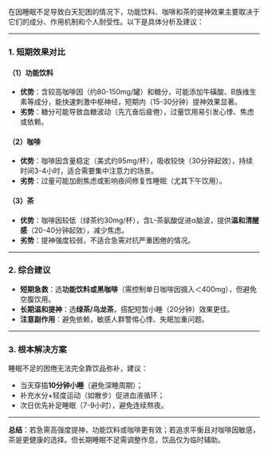 在因睡眠不足导致白天犯困的情况下，功能饮料、咖啡和茶的提神效果主要取决于它们的成分、作用机制和个人耐受性。以下是具体分析及建议：

---

### **1. 短期效果对比**
#### **（1）功能饮料**
- **优势**：含较高咖啡因（约80-150mg/罐）和糖分，可能添加牛磺酸、B族维生素等成分，能快速刺激中枢神经，短期内（15-30分钟）提神效果显著。
- **劣势**：糖分可能导致血糖波动（先亢奋后疲倦），过量饮用易引发心悸、焦虑或依赖。

#### **（2）咖啡**
- **优势**：咖啡因含量稳定（美式约95mg/杯），吸收较快（30分钟起效），持续时间3-4小时，适合需要集中注意力的场景。
- **劣势**：过量可能加剧焦虑或影响夜间修复性睡眠（尤其下午饮用）。

#### **（3）茶**
- **优势**：咖啡因较低（绿茶约30mg/杯），含L-茶氨酸促进α脑波，提供**温和清醒感**（20-40分钟起效），减少焦虑。
- **劣势**：提神强度较弱，不适合急需对抗严重困倦的情况。

---

### **2. 综合建议**
- **短期急救**：选**功能饮料或黑咖啡**（需控制单日咖啡因摄入＜400mg），但避免空腹饮用。
- **长期温和提神**：选**绿茶/乌龙茶**，搭配短暂小睡（20分钟）效果更佳。
- **注意副作用**：避免依赖，敏感人群警惕心悸、失眠加重问题。

---

### **3. 根本解决方案**
睡眠不足的困倦无法完全靠饮品弥补，建议：
- 当天穿插**10分钟小睡**（避免深睡周期）；
- 补充水分+轻度运动（如散步）促进血液循环；
- 次日优先补足睡眠（7-9小时），避免连续熬夜。

---

**总结**：若急需高强度提神，功能饮料或咖啡更有效；若追求平衡且对咖啡因敏感，茶是更健康的选择。但长期睡眠不足需调整作息，饮品仅为临时辅助。